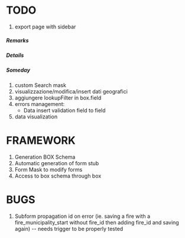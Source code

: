 TODO
====

1. export page with sidebar


##### Remarks

##### Details


##### Someday

1. custom Search mask
1. visualizzazione/modifica/insert dati geografici
1. aggiungere lookupFilter in box.field
1. errors management:
    - Data insert validation field to field
1. data visualization

FRAMEWORK
====
1. Generation BOX Schema
1. Automatic generation of form stub
1. Form Mask to modify forms
1. Access to box schema through box

BUGS
===
1. Subform propagation id on error (ie. saving a fire with a fire_municipality_start without fire_id then adding fire_id and saving again) -- needs trigger to be properly tested
